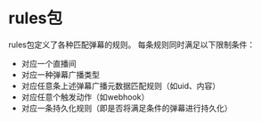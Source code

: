 # rules包

rules包定义了各种匹配弹幕的规则。 每条规则同时满足以下限制条件：
 - 对应一个直播间
 - 对应一种弹幕广播类型
 - 对应任意条上述弹幕广播元数据匹配规则（如uid、内容）
 - 对应任意个触发动作（如webhook）
 - 对应一条持久化规则（即是否将满足条件的弹幕进行持久化）
